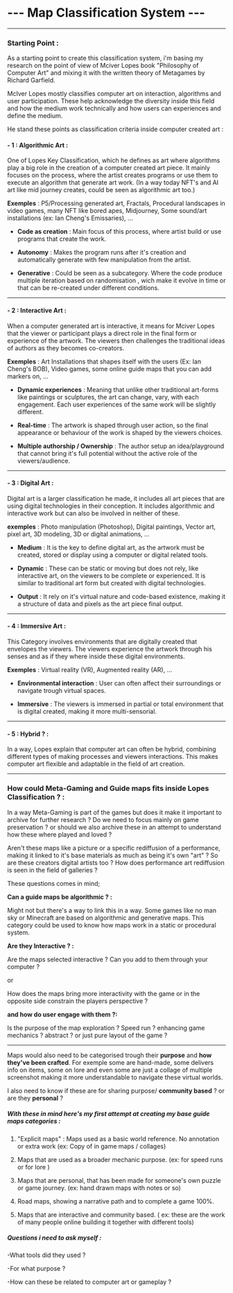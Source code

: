 # --- Map Classification System ---

---

### Starting Point :

As a starting point to create this classification system, i'm basing my research on the point of view of Mciver Lopes book "Philosophy of Computer Art" and mixing it with the written theory of Metagames by Richard Garfield.

McIver Lopes mostly classifies computer art on interaction, algorithms and user participation. These help acknowledge the diversity inside this field and how the medium work technically and how users can experiences and define the medium. 

He stand these points as classification criteria inside computer created art :
#### - 1 : Algorithmic Art :

One of Lopes Key Classification, which he defines as art where algorithms play a big role in the creation of a computer created art piece. It mainly focuses on the process, where the artist creates programs or use them to execute an algorithm that generate art work. (In a way today NFT's and AI art like mid journey creates, could be seen as algorithmic art too.) 

**Exemples** : P5/Processing generated art, Fractals, Procedural landscapes in video games, many NFT like bored apes, Midjourney, Some sound/art installations (ex: Ian Cheng's Emissaries), ...

- **Code as creation** : Main focus of this process, where artist build or use programs that create the work. 

- **Autonomy** : Makes the program runs after it's creation and automatically generate with few manipulation from the artist.

- **Generative** : Could be seen as a subcategory. Where the code produce multiple iteration based on randomisation , wich make it evolve in time or that can be re-created under different conditions.

___
#### - 2 : Interactive Art :

When a computer generated art is interactive, it means for Mciver Lopes that the viewer or participant plays a direct role in the final form or experience of the artwork. The viewers then challenges the traditional ideas of authors as they becomes co-creators.

**Exemples** : Art Installations that shapes itself with the users (Ex: Ian Cheng's BOB), Video games, some online guide maps that you can add markers on, ...

- **Dynamic experiences** : Meaning that unlike other traditional art-forms like paintings or sculptures, the art can change, vary, with each engagement. Each user experiences of the same work will be slightly different.

- **Real-time** : The artwork is shaped through user action, so the final appearance or behaviour of the work is shaped by the viewers choices.

- **Multiple authorship / Ownership** : The author setup an idea/playground that cannot bring it's full potential without the active role of the viewers/audience.

___
#### - 3 : Digital Art : 

Digital art is a larger classification he made, it includes all art pieces that are using digital technologies in their conception. It includes algorithmic and interactive work but can also be involved in neither of these.

**exemples** : Photo manipulation (Photoshop), Digital paintings, Vector art, pixel art, 3D modeling, 3D or digital animations, ...

- **Medium** : It is the key to define digital art, as the artwork must be created, stored or display using a computer or digital related tools.

- **Dynamic** : These can be static or moving but does not rely, like interactive art, on the viewers to be complete or experienced. It is similar to traditional art form but created with digital technologies.

- **Output** : It rely on it's virtual nature and code-based existence, making it a structure of data and pixels as the art piece final output.

___
#### - 4 : Immersive Art :

This Category involves environments that are digitally created that envelopes the viewers. The viewers experience the artwork through his senses and as if they where inside these digital environments.

**Exemples** : Virtual reality (VR), Augmented reality (AR), ...

- **Environmental interaction** : User can often affect their surroundings or navigate trough virtual spaces.

- **Immersive** : The viewers is immersed in partial or total environment that is digital created, making it more multi-sensorial.

---
#### - 5 : Hybrid ? :

In a way, Lopes explain that computer art can often be hybrid, combining different types of making processes and viewers interactions. This makes computer art flexible and adaptable in the field of art creation.

---
### How could Meta-Gaming and Guide maps fits inside Lopes Classification ? :

In a way Meta-Gaming is part of the games but does it make it important to archive for further research ? Do we need to focus mainly on game preservation ? or should we also archive these in an attempt to understand how these where played and loved ? 

Aren't these maps like a picture or a specific rediffusion of a performance, making it linked to it's base materials as much as being it's own "art" ? So are these creators digital artists too ? How does performance art rediffusion is seen in the field of galleries ?

These questions comes in mind;

**Can a guide maps be algorithmic ? :** 

Might not but there's a way to link this in a way. Some games like no man sky or Minecraft are based on algorithmic and generative maps. This category could be used to know how maps work in a static or procedural system.

**Are they Interactive ? :**

Are the maps selected interactive ? Can you add to them through your computer ? 

or

How does the maps bring more interactivity with the game or in the opposite side constrain the players perspective ?

**and how do user engage with them ?:**

Is the purpose of the map exploration ? Speed run ? enhancing game mechanics ? abstract ? or just pure layout of the game ?

---

Maps would also need to be categorised trough their **purpose** and **how** **they've been crafted**. For exemple some are hand-made, some delivers info on items, some on lore and even some are just a collage of multiple screenshot making it more understandable to navigate these virtual worlds.

I also need to know if these are for sharing purpose/ **community based** ? or are they **personal** ? 


##### With these in mind here's my first attempt at creating my base guide maps categories : 

1. "Explicit maps" : Maps used as a basic world reference. No annotation or extra work (ex: Copy of in game maps / collages)

2. Maps that are used as a broader mechanic purpose. (ex: for speed runs or for lore )

3. Maps that are personal, that has been made for someone's own puzzle or game journey. (ex: hand drawn maps with notes or so)

4. Road maps, showing a narrative path and to complete a game 100%. 

5. Maps that are interactive and community based. ( ex: these are the work of many people online building it together with different tools)

##### Questions i need to ask myself :

-What tools did they used ?

-For what purpose ?

-How can these be related to computer art or gameplay ?